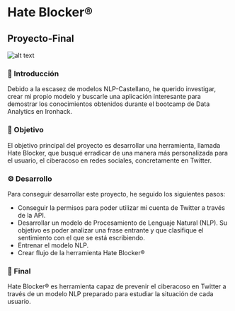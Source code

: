 # Hate Blocker®
## Proyecto-Final

![alt text](https://github.com/alexmendezsomoza/Proyecto-Final/tree/main/proyecto_final/linkedin_banner_image_2.png)

### 📲 Introducción

Debido a la escasez de modelos NLP-Castellano, he querido investigar, crear mi propio modelo y buscarle una aplicación interesante para demostrar los conocimientos obtenidos durante el bootcamp de Data Analytics en Ironhack.

### 🎯 Objetivo

El objetivo principal del proyecto es desarrollar una herramienta, llamada Hate Blocker, que busqué erradicar de una manera más personalizada para el usuario, el ciberacoso en redes sociales, concretamente en Twitter.

### ⚙ Desarrollo

Para conseguir desarrollar este proyecto, he seguido los siguientes pasos:

* Conseguir la permisos para poder utilizar mi cuenta de Twitter a través de la API.
* Desarrollar un modelo de Procesamiento de Lenguaje Natural (NLP). Su objetivo es poder analizar una frase entrante y que clasifique el sentimiento con el que se está escribiendo.
* Entrenar el modelo NLP.
* Crear flujo de la herramienta Hate Blocker®

### 🚀 Final

Hate Blocker® es herramienta capaz de prevenir el ciberacoso en Twitter a través de un modelo NLP preparado para estudiar la situación de cada usuario.
